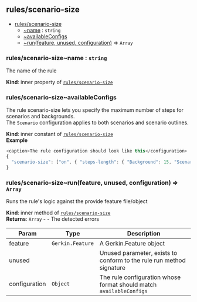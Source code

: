<a name="module_rules/scenario-size"></a>

## rules/scenario-size

* [rules/scenario-size](#module_rules/scenario-size)
    * [~name](#module_rules/scenario-size..name) : <code>string</code>
    * [~availableConfigs](#module_rules/scenario-size..availableConfigs)
    * [~run(feature, unused, configuration)](#module_rules/scenario-size..run) ⇒ <code>Array</code>

<a name="module_rules/scenario-size..name"></a>

### rules/scenario-size~name : <code>string</code>
The name of the rule

**Kind**: inner property of [<code>rules/scenario-size</code>](#module_rules/scenario-size)  
<a name="module_rules/scenario-size..availableConfigs"></a>

### rules/scenario-size~availableConfigs
The rule scenario-size lets you specify the maximum number of steps for scenarios and backgrounds.<br>
The `Scenario` configuration applies to both scenarios and scenario outlines.

**Kind**: inner constant of [<code>rules/scenario-size</code>](#module_rules/scenario-size)  
**Example**  
```js
<caption>The rule configuration should look like this</configuration>
{
  "scenario-size": ["on", { "steps-length": { "Background": 15, "Scenario": 15 }}]
}
```
<a name="module_rules/scenario-size..run"></a>

### rules/scenario-size~run(feature, unused, configuration) ⇒ <code>Array</code>
Runs the rule's logic against the provide feature file/object

**Kind**: inner method of [<code>rules/scenario-size</code>](#module_rules/scenario-size)  
**Returns**: <code>Array</code> - - The detected errors  

| Param | Type | Description |
| --- | --- | --- |
| feature | <code>Gerkin.Feature</code> | A Gerkin.Feature object |
| unused |  | Unused parameter, exists to conform to the rule run method signature |
| configuration | <code>Object</code> | The rule configuration whose format should match `availableConfigs` |


